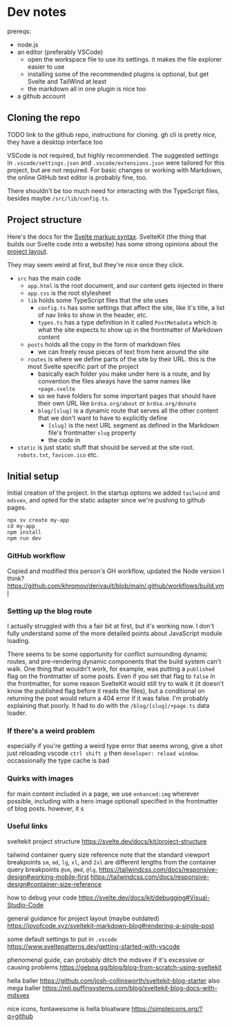 # Dev notes

prereqs:
- node.js
- an editor (preferably VSCode)
  - open the workspace file to use its settings. it makes the file explorer easier to use
  - installing some of the recommended plugins is optional, but get Svelte and TailWind at least
  - the markdown all in one plugin is nice too
- a github account

## Cloning the repo 

TODO link to the github repo, instructions for cloning. 
gh cli is pretty nice, they have a desktop interface too

VSCode is not required, but highly recommended. The suggested settings in `.vscode/settings.json` and `.vscode/extensions.json` were tailored for this project, but are not required. For basic changes or working with Markdown, the online GitHub text editor is probably fine, too.

There shouldn't be too much need for interacting with the TypeScript files, besides maybe `/src/lib/config.ts`.

## Project structure

Here's the docs for the [Svelte markup syntax](https://svelte.dev/docs/svelte/basic-markup).
SvelteKit (the thing that builds our Svelte code into a website) has some strong opinions about the [project layout](https://svelte.dev/docs/kit/project-structure). 

They may seem weird at first, but they're nice once they click.

- `src` has the main code
  - `app.html` is the root document, and our content gets injected in there
  - `app.css` is the root stylesheet
  - `lib` holds some TypeScript files that the site uses
    - `config.ts` has some settings that affect the site, like it's title, a list of nav links to show in the header, etc.
    - `types.ts` has a type definition in it called `PostMetadata` which is what the site expects to show up in the frontmatter of Markdown content
  - `posts` holds all the copy in the form of markdown files
    - we can freely reuse pieces of text from here around the site
  - `routes` is where we define parts of the site by their URL. this is the most Svelte specific part of the project
    - basically each folder you make under here is a route, and by convention the files always have the same names like `+page.svelte`
    - so we have folders for some important pages that should have their own URL like `brdsa.org/about` or `brdsa.org/donate`
    - `blog/[slug]` is a dynamic route that serves all the other content that we don't want to have to explicitly define
      - `[slug]` is the next URL segment as defined in the Markdown file's frontmatter `slug` property
      - the code in 
- `static` is just static stuff that should be served at the site root. `robots.txt`, `favicon.ico` etc.


## Initial setup

Initial creation of the project. In the startup options we added `tailwind` and `mdsvex`, and opted for the static adapter since we're pushing to github pages.

```
npx sv create my-app
cd my-app
npm install
npm run dev
```

### GitHub workflow

Copied and modified this person's GH workflow, updated the Node version I think?
https://github.com/khromov/derivault/blob/main/.github/workflows/build.yml

### Setting up the blog route

I actually struggled with this a fair bit at first, but it's working now. I don't fully understand some of the more detailed points about JavaScript module loading. 


There seems to be some opportunity for conflict surrounding dynamic routes, and pre-rendering dynamic components that the build system can't walk.
One thing that wouldn't work, for example, was putting a `published` flag on the frontmatter of some posts. Even if you set that flag to `false` in the frontmatter, for some reason SvelteKit would still try to walk it (it doesn't know the published flag before it reads the files), but a conditional on returning the post would return a 404 error if it was false. I'm probably explaining that poorly. It had to do with the `/blog/[slug]/+page.ts` data loader. 

### If there's a weird problem
especially if you're getting a weird type error that seems wrong, give a shot just reloading vscode `ctrl shift p` then `developer: reload window`. occassionally the type cache is bad

### Quirks with images

for main content included in a page, we use `enhanced:img` wherever possible, including with a hero image optionall specified in the frontmatter of blog posts. however, it s

### Useful links

sveltekit project structure
https://svelte.dev/docs/kit/project-structure

tailwind container query size reference 
note that the standard viewport breakpoints `sm`, `md`, `lg`, `xl`, and `2xl` are different lengths from the container query breakpoints `@sm`, `@md`, `@lg`, 
https://tailwindcss.com/docs/responsive-design#working-mobile-first
https://tailwindcss.com/docs/responsive-design#container-size-reference

how to debug your code
https://svelte.dev/docs/kit/debugging#Visual-Studio-Code

general guidance for project layout (maybe outdated)
https://joyofcode.xyz/sveltekit-markdown-blog#rendering-a-single-post

some default settings to put in `.vscode` 
https://www.sveltepatterns.dev/getting-started-with-vscode

phenomenal guide, can probably ditch the mdsvex if it's excessive or causing problems
https://gebna.gg/blog/blog-from-scratch-using-sveltekit

hella baller
https://github.com/josh-collinsworth/sveltekit-blog-starter
also mega baller 
https://mli.puffinsystems.com/blog/sveltekit-blog-docs-with-mdsvex

nice icons, fontawesome is hella bloatware
https://simpleicons.org/?q=github
